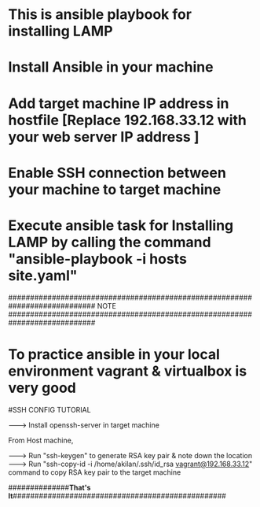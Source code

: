 # This is ansible playbook for installing LAMP

# Install Ansible in your machine

# Add target machine IP address in hostfile [Replace 192.168.33.12 with your web server IP address ]

# Enable SSH connection between your machine to target machine

# Execute ansible task for Installing LAMP by calling the command "ansible-playbook -i hosts site.yaml" 




############################################################################
                     NOTE
############################################################################

# To practice ansible in your local environment vagrant & virtualbox is very good

#SSH CONFIG TUTORIAL

---> Install openssh-server in target machine

From Host machine,

---> Run "ssh-keygen" to generate RSA key pair & note down the location
---> Run "ssh-copy-id -i /home/akilan/.ssh/id_rsa vagrant@192.168.33.12" command to copy RSA key pair to the target machine


##############**That's It**#################################################
